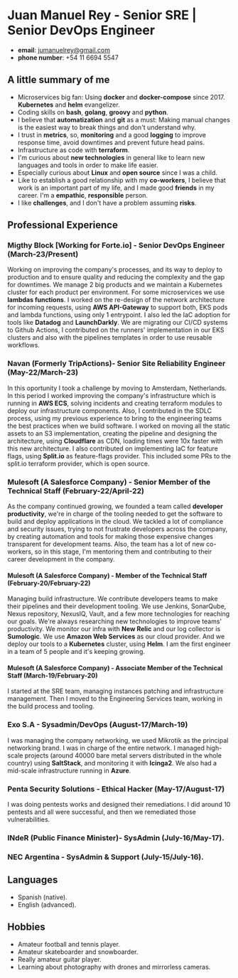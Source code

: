 # Juan Manuel Rey - Senior SRE | Senior DevOps Engineer

- **email**: jumanuelrey@gmail.com
- **phone number**: +54 11 6694 5547

## A little summary of me

- Microservices big fan: Using **docker** and **docker-compose** since 2017. **Kubernetes** and **helm** evangelizer.
- Coding skills on **bash**, **golang**, **groovy** and **python**.
- I believe that **automatization** and **git** as a must: Making manual changes is the easiest way to break things and don't understand why.
- I trust in **metrics**, so, **monitoring** and a good **logging** to improve response time, avoid downtimes and prevent future head pains.
- Infrastructure as code with **terraform**.
- I'm curious about **new technologies** in general like to learn new languages and tools in order to make life easier.
- Especially curious about **Linux** and **open source** since I was a child.
- Like to establish a good relationship with my **co-workers**, I believe that work is an important part of my life, and I made good **friends** in my career. I'm a **empathic**, **responsible** person.
- I like **challenges**, and I don't have a problem assuming **risks**.

## Professional Experience

### Migthy Block [Working for Forte.io] - Senior DevOps Engineer (March-23/Present)

Working on improving the company's processes, and its way to deploy to production and to ensure quality and reducing the complexity and the gap for downtimes.
We manage 2 big products and we maintain a Kubernetes cluster for each product per environment. For some microservices we use **lambdas functions**.
I worked on the re-design of the network architecture for incoming requests, using **AWS API-Gateway** to support both, EKS pods and lambda functions, using only 1 entrypoint.
I also led the IaC adoption for tools like **Datadog** and **LaunchDarkly**.
We are migrating our CI/CD systems to Github Actions, I contributed on the runners' implementation in our EKS clusters and also with the pipelines templates in order to use reusable workflows.

### Navan (Formerly TripActions)- Senior Site Reliability Engineer (May-22/March-23)

In this oportunity I took a challenge by moving to Amsterdam, Netherlands.
In this period I worked improving the company's infrastructure which is running in **AWS ECS**, solving incidents and creating terraform modules to deploy our infrastructure components.
Also, I contributed in the SDLC process, using my previous experience to bring to the engineering teams the best practices when we build software.
I worked on moving all the static assets to an S3 implementation, creating the pipeline and designing the architecture, using **Cloudflare** as CDN, loading times were 10x faster with this new architecture.
I also contributed on implementing IaC for feature flags, using **Split.io** as feature-flags provider. This included some PRs to the split.io terraform provider, which is open source.

### Mulesoft (A Salesforce Company) - Senior Member of the Technical Staff (February-22/April-22)

As the company continued growing, we founded a team called **developer productivity**, we're in charge of the tooling needed to get the software to build and deploy applications in the cloud.
We tackled a lot of compliance and security issues, trying to not frustrate developers across the company, by creating automation and tools for making those expensive changes transparent for development teams.
Also, the team has a lot of new co-workers, so in this stage, I'm mentoring them and contributing to their career development in the company.

#### Mulesoft (A Salesforce Company) - Member of the Technical Staff (February-20/February-22)

Managing build infrastructure. We contribute developers teams to make their pipelines and their development tooling.
We use Jenkins, SonarQube, Nexus repository, NexusIQ, Vault, and a few more technologies for reaching our goals.
We're always researching new technologies to improve teams' productivity. We monitor our infra with **New Relic** and our log collector is  **Sumologic**.
We use **Amazon Web Services** as our cloud provider. And we deploy our tools to a **Kubernetes** cluster, using **Helm**.
I am the first engineer in a team of 5 people and it's keeping growing.

#### Mulesoft (A Salesforce Company) - Associate Member of the Technical Staff (March-19/February-20)

I started at the SRE team, managing instances patching and infrastructure management. Then I moved to the Engineering Services team, working in the build process and tooling.

### Exo S.A - Sysadmin/DevOps (August-17/March-19)

I was managing the company networking, we used Mikrotik as the principal networking brand. I was in charge of the entire network.
I managed high-scale projects (around 40000 bare metal servers distributed in the whole country) using **SaltStack**, and monitoring it with **Icinga2**.
We also had a mid-scale infrastructure running in **Azure**.

### Penta Security Solutions - Ethical Hacker (May-17/August-17)

I was doing pentests works and designed their remediations. I did around 10 pentests and all were successful, and then we remediated those vulnerabilities.

### INdeR (Public Finance Minister)- SysAdmin (July-16/May-17).

### NEC Argentina - SysAdmin & Support (July-15/July-16).

## Languages

- Spanish (native).
- English (advanced).

## Hobbies

- Amateur football and tennis player.
- Amateur skateboarder and snowboarder.
- Really amateur guitar player.
- Learning about photography with drones and mirrorless cameras.
